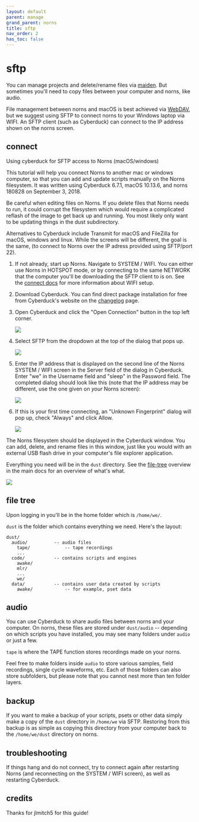 ```yaml
---
layout: default
parent: manage
grand_parent: norns
title: sftp
nav_order: 2
has_toc: false
---
```


# sftp

You can manage projects and delete/rename files via [maiden](../maiden). But sometimes you'll need to copy files between your computer and norns, like audio.

File management between norns and macOS is best achieved via [WebDAV](../webdav), but we suggest using SFTP to connect norns to your Windows laptop via WIFI. An SFTP client (such as Cyberduck) can connect to the IP address shown on the norns screen.

## connect

Using cyberduck for SFTP access to Norns (macOS/windows)

This tutorial will help you connect Norns to another mac or windows computer, so that you can add and update scripts manually on the Norns filesystem.  It was written using Cyberduck 6.7.1, macOS 10.13.6, and norns 180828 on September 3, 2018.

Be careful when editing files on Norns.  If you delete files that Norns needs to run, it could corrupt the filesystem which would require a complicated reflash of the image to get back up and running. You most likely only want to be updating things in the dust subdirectory.

Alternatives to Cyberduck include Transmit for macOS and FileZilla for macOS, windows and linux.  While the screens will be different, the goal is the same, (to connect to Norns over the IP adress provided using SFTP/port 22).

1. If not already, start up Norns.  Navigate to SYSTEM / WIFI.  You can either use Norns in HOTSPOT mode, or by connecting to the same NETWORK that the computer you'll be downloading the SFTP client to is on. See the [connect docs](../play/#connect) for more information about WIFI setup.

2. Download Cyberduck.  You can find direct package installation for free from Cyberduck's website on the [changelog](https://cyberduck.io/changelog/) page.

3. Open Cyberduck and click the "Open Connection" button in the top left corner.

	![](../image/sftp1.png)

4. Select SFTP from the dropdown at the top of the dialog that pops up.

	![](../image/sftp2.png)

5. Enter the IP address that is displayed on the second line of the Norns SYSTEM / WIFI screen in the Server field of the dialog in Cyberduck.  Enter "we" in the Username field and "sleep" in the Password field.  The completed dialog should look like this (note that the IP address may be different, use the one given on _your_ Norns screen):

	![](../image/sftp3.png)

6. If this is your first time connecting, an "Unknown Fingerprint" dialog will pop up, check "Always" and click Allow.

	![](../image/sftp4.png)

The Norns filesystem should be displayed in the Cyberduck window.  You can add, delete, and rename files in this window, just like you would with an external USB flash drive in your computer's file explorer application.

Everything you need will be in the `dust` directory.
See the [file-tree](./#file-tree) overview in the main docs for an overview of what's what.

![](../image/sftp5.png)

## file tree

Upon logging in you'll be in the home folder which is `/home/we/`.

`dust` is the folder which contains everything we need. Here's the layout:

```
dust/
  audio/          -- audio files
    tape/             -- tape recordings
    ...
  code/           -- contains scripts and engines
    awake/
    mlr/
    ...
    we/
  data/           -- contains user data created by scripts
    awake/            -- for example, pset data
```

## audio

You can use Cyberduck to share audio files between norns and your computer. On norns, these files are stored under `dust/audio` -- depending on which scripts you have installed, you may see many folders under `audio` or just a few.

`tape` is where the TAPE function stores recordings made on your norns.

Feel free to make folders inside `audio` to store various samples, field recordings, single cycle waveforms, etc. Each of those folders can also store subfolders, but please note that you cannot nest more than ten folder layers.

## backup

If you want to make a backup of your scripts, psets or other data simply make a copy of the `dust` directory in `/home/we` via SFTP.
Restoring from this backup is as simple as copying this directory from your computer back to the `/home/we/dust` directory on norns.

## troubleshooting

If things hang and do not connect, try to connect again after restarting Norns (and reconnecting on the SYSTEM / WIFI screen), as well as restarting Cyberduck.

## credits

Thanks for jlmitch5 for this guide!
